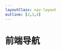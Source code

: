 ```yaml
---
layoutClass: nav-layout
outline: [2,3,4]
---
```


<script setup>
import MNavLinks from './components/MNavLinks.vue'

import { NAV_DATA } from './data'
</script>
<style src="./index.scss"></style>

# 前端导航

<!-- ## 常用工具 -->

<MNavLinks v-for="{title,items} in NAV_DATA" :title='title' :items="items"/>

